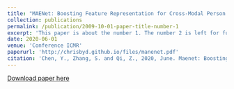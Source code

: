 ```yaml
---
title: "MAENet: Boosting Feature Representation for Cross-Modal Person Re-Identification with Pairwise Supervision"
collection: publications
permalink: /publication/2009-10-01-paper-title-number-1
excerpt: 'This paper is about the number 1. The number 2 is left for future work.'
date: 2020-06-01
venue: 'Conference ICMR'
paperurl: 'http://chrisbyd.github.io/files/manenet.pdf'
citation: 'Chen, Y., Zhang, S. and Qi, Z., 2020, June. Maenet: Boosting feature representation for cross-modal person re-identification with pairwise supervision. In Proceedings of the 2020 International Conference on Multimedia Retrieval (pp. 442-449).'
---
```

[Download paper here](http://chrisbyd.github.io/files/maenet.pdf)